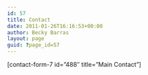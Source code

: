 ```yaml
---
id: 57
title: Contact
date: 2011-01-26T16:16:53+00:00
author: Becky Barras
layout: page
guid: ?page_id=57
---
```

[contact-form-7 id=&#8221;488&#8243; title=&#8221;Main Contact&#8221;]